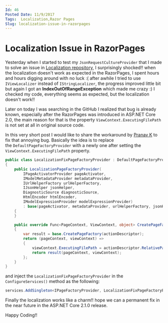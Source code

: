 ```yaml
---
Id: 46
Posted Date: 11/9/2017
Tags:  Localization,Razor Pages 
Slug: localization-issue-in-razorpages
---
```

# Localization Issue in RazorPages

Yesterday when I started to test my `JsonRequestCultureProvider` that I made to solve an issue in [Localization repository](http://github.com/aspnet/localization), I surprisingly shocked!! when the localization doesn't work as expected in the RazorPages, I spent hours and hours digging around with no luck :( after awhile I tried to use `IViewLocalizer` instead of `IStringLocalizer`, the progress improved little bit but again I got an **IndexOutOfRangeException** which made me crazy :) I checked my code, everything seems as expected, but the localization doesn't work!!

Later on today I was searching in the GitHub I realized that bug is already known, especially after the RazorPages was introduced in ASP.NET Core 2.0, the main reason for that is the property `ViewContext.ExecutingFilePath` is not set at all in original source code.

In this very short post I would like to share the workaround by [Pranav K](https://github.com/pranavkm) to fix that annoying bug. Basically the idea is to replace the `DefaultPageFactoryProvider` with a newly one after setting the  `ViewContext.ExecutingFilePath` property.
```csharp
public class LocalizationFixPageFactoryProvider : DefaultPageFactoryProvider
{
    public LocalizationPageFactoryProvider(
        IPageActivatorProvider pageActivator,
        IModelMetadataProvider metadataProvider,
        IUrlHelperFactory urlHelperFactory,
        IJsonHelper jsonHelper,
        DiagnosticSource diagnosticSource,
        HtmlEncoder htmlEncoder,
        IModelExpressionProvider modelExpressionProvider)
        : base(pageActivator, metadataProvider, urlHelperFactory, jsonHelper, diagnosticSource, htmlEncoder, modelExpressionProvider)
    {
    }

    public override Func<PageContext, ViewContext, object> CreatePageFactory(CompiledPageActionDescriptor actionDescriptor)
    {
        var result = base.CreatePageFactory(actionDescriptor);
        return (pageContext, viewContext) =>
        {
            viewContext.ExecutingFilePath = actionDescriptor.RelativePath;
            return result(pageContext, viewContext);
        };
    }
}
```
and inject the `LocalizationFixPageFactoryProvider` in the `ConfigureServices()` method as the following:
```csharp
services.AddSingleton<IPageFactoryProvider, LocalizationFixPageFactoryProvider>();
```
Finally the localization works like a charm!! hope we can a permanent fix in the near future in the ASP.NET Core 2.1.0 release.

Happy Coding!!